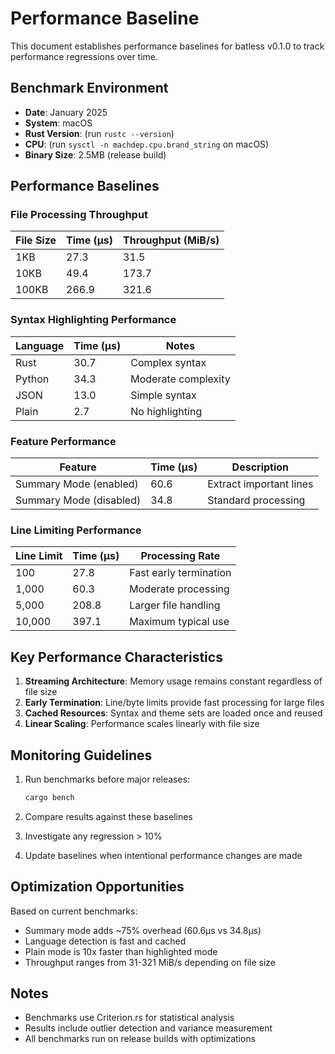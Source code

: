 # Performance Baseline

This document establishes performance baselines for batless v0.1.0 to track performance regressions over time.

## Benchmark Environment

- **Date**: January 2025
- **System**: macOS
- **Rust Version**: (run `rustc --version`)
- **CPU**: (run `sysctl -n machdep.cpu.brand_string` on macOS)
- **Binary Size**: 2.5MB (release build)

## Performance Baselines

### File Processing Throughput

| File Size | Time (µs) | Throughput (MiB/s) |
|-----------|-----------|-------------------|
| 1KB       | 27.3      | 31.5              |
| 10KB      | 49.4      | 173.7             |
| 100KB     | 266.9     | 321.6             |

### Syntax Highlighting Performance

| Language | Time (µs) | Notes |
|----------|-----------|-------|
| Rust     | 30.7      | Complex syntax |
| Python   | 34.3      | Moderate complexity |
| JSON     | 13.0      | Simple syntax |
| Plain    | 2.7       | No highlighting |

### Feature Performance

| Feature | Time (µs) | Description |
|---------|-----------|-------------|
| Summary Mode (enabled) | 60.6 | Extract important lines |
| Summary Mode (disabled) | 34.8 | Standard processing |

### Line Limiting Performance

| Line Limit | Time (µs) | Processing Rate |
|------------|-----------|-----------------|
| 100        | 27.8      | Fast early termination |
| 1,000      | 60.3      | Moderate processing |
| 5,000      | 208.8     | Larger file handling |
| 10,000     | 397.1     | Maximum typical use |

## Key Performance Characteristics

1. **Streaming Architecture**: Memory usage remains constant regardless of file size
2. **Early Termination**: Line/byte limits provide fast processing for large files
3. **Cached Resources**: Syntax and theme sets are loaded once and reused
4. **Linear Scaling**: Performance scales linearly with file size

## Monitoring Guidelines

1. Run benchmarks before major releases:

   ```bash
   cargo bench
   ```

2. Compare results against these baselines
3. Investigate any regression > 10%
4. Update baselines when intentional performance changes are made

## Optimization Opportunities

Based on current benchmarks:

- Summary mode adds ~75% overhead (60.6µs vs 34.8µs)
- Language detection is fast and cached
- Plain mode is 10x faster than highlighted mode
- Throughput ranges from 31-321 MiB/s depending on file size

## Notes

- Benchmarks use Criterion.rs for statistical analysis
- Results include outlier detection and variance measurement
- All benchmarks run on release builds with optimizations
